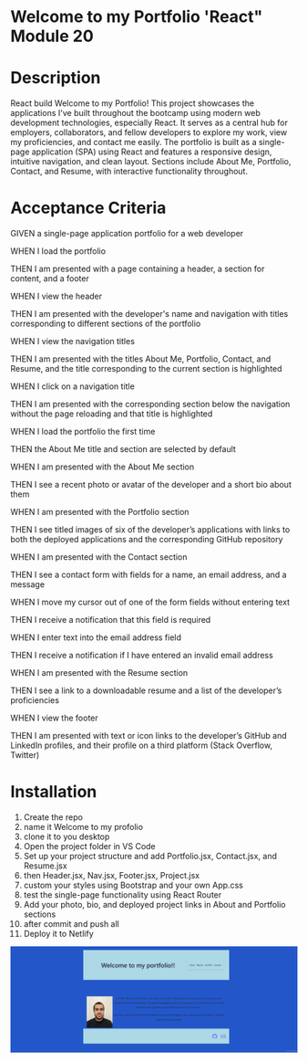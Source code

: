 # Welcome to my Portfolio 'React"   Module 20

# Description

React build Welcome to my Portfolio! This project showcases the applications I've built throughout the bootcamp using modern web development technologies, especially React. It serves as a central hub for employers, collaborators, and fellow developers to explore my work, view my proficiencies, and contact me easily. The portfolio is built as a single-page application (SPA) using React and features a responsive design, intuitive navigation, and clean layout. Sections include About Me, Portfolio, Contact, and Resume, with interactive functionality throughout.

# Acceptance Criteria

GIVEN a single-page application portfolio for a web developer

WHEN I load the portfolio

THEN I am presented with a page containing a header, a section for content, and a footer

WHEN I view the header

THEN I am presented with the developer's name and navigation with titles corresponding to different sections of the portfolio

WHEN I view the navigation titles

THEN I am presented with the titles About Me, Portfolio, Contact, and Resume, and the title corresponding to the current section is highlighted

WHEN I click on a navigation title

THEN I am presented with the corresponding section below the navigation without the page reloading and that title is highlighted

WHEN I load the portfolio the first time

THEN the About Me title and section are selected by default

WHEN I am presented with the About Me section

THEN I see a recent photo or avatar of the developer and a short bio about them

WHEN I am presented with the Portfolio section

THEN I see titled images of six of the developer’s applications with links to both the deployed applications and the corresponding GitHub repository

WHEN I am presented with the Contact section

THEN I see a contact form with fields for a name, an email address, and a message

WHEN I move my cursor out of one of the form fields without entering text

THEN I receive a notification that this field is required

WHEN I enter text into the email address field

THEN I receive a notification if I have entered an invalid email address

WHEN I am presented with the Resume section

THEN I see a link to a downloadable resume and a list of the developer’s proficiencies

WHEN I view the footer

THEN I am presented with text or icon links to the developer’s GitHub and LinkedIn profiles, and their profile on a third platform (Stack Overflow, Twitter) 


# Installation

1. Create the repo
2. name it Welcome to my profolio
3. clone it to you desktop
4. Open the project folder in VS Code
5. Set up your project structure and add Portfolio.jsx, Contact.jsx, and Resume.jsx
6. then Header.jsx, Nav.jsx, Footer.jsx, Project.jsx
7. custom your styles using Bootstrap and your own App.css
8. test the single-page functionality using React Router
9. Add your photo, bio, and deployed project links in About and Portfolio sections
10. after commit and push all 
11. Deploy it to Netlify


![alt text](src/assets/images/image.png)


 

